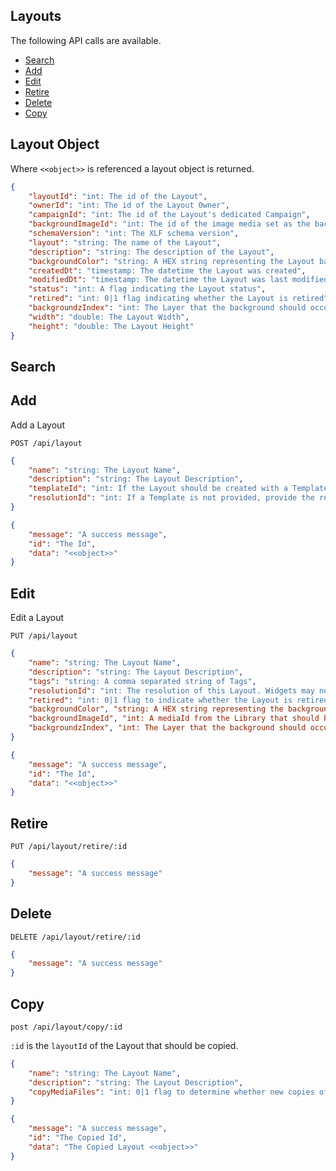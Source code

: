 <!--toc=api-->
## Layouts
The following API calls are available.

*   [Search](#search)
*   [Add](#add)
*   [Edit](#edit)
*   [Retire](#retire)
*   [Delete](#delete)
*   [Copy](#copy)

## Layout Object
Where `<<object>>` is referenced a layout object is returned.

```json
{
	"layoutId": "int: The id of the Layout",
	"ownerId": "int: The id of the Layout Owner",
	"campaignId": "int: The id of the Layout's dedicated Campaign",
	"backgroundImageId": "int: The id of the image media set as the background",
	"schemaVersion": "int: The XLF schema version",
	"layout": "string: The name of the Layout",
	"description": "string: The description of the Layout",
	"backgroundColor": "string: A HEX string representing the Layout background color",
	"createdDt": "timestamp: The datetime the Layout was created",
	"modifiedDt": "timestamp: The datetime the Layout was last modified",
	"status": "int: A flag indicating the Layout status",
	"retired": "int: 0|1 flag indicating whether the Layout is retired",
	"backgroundzIndex": "int: The Layer that the background should occupy",
	"width": "double: The Layout Width",
	"height": "double: The Layout Height"
}
```

## Search

## Add
<a name="add"></a>
Add a Layout

`POST /api/layout`

```json
{
	"name": "string: The Layout Name",
	"description": "string: The Layout Description",
	"templateId": "int: If the Layout should be created with a Template, provide the ID, otherwise don't provide",
	"resolutionId": "int: If a Template is not provided, provide the resolutionId for this Layout."
}
```

```json
{
	"message": "A success message",
	"id": "The Id",
	"data": "<<object>>"
}
```

## Edit
<a name="edit"></a>
Edit a Layout

`PUT /api/layout`

```json
{
	"name": "string: The Layout Name",
	"description": "string: The Layout Description",
	"tags": "string: A comma separated string of Tags",
	"resolutionId": "int: The resolution of this Layout. Widgets may need adjustment if a different resolution is selected.",
	"retired": "int: 0|1 flag to indicate whether the Layout is retired.",
	"backgroundColor", "string: A HEX string representing the background color",
	"backgroundImageId", "int: A mediaId from the Library that should be used as the background image",
	"backgroundzIndex", "int: The Layer that the background should occupy"
}
```

```json
{
	"message": "A success message",
	"id": "The Id",
	"data": "<<object>>"
}
```

## Retire
<a name="retire"></a>
`PUT /api/layout/retire/:id`

```json
{
	"message": "A success message"
}
```

## Delete
<a name="delete"></a>
`DELETE /api/layout/retire/:id`

```json
{
	"message": "A success message"
}
```

## Copy
<a name="copy"></a>
`post /api/layout/copy/:id`

`:id` is the `layoutId` of the Layout that should be copied.

```json
{
	"name": "string: The Layout Name",
	"description": "string: The Layout Description",
	"copyMediaFiles": "int: 0|1 flag to determine whether new copies of assigned media need updating"
}
```

```json
{
	"message": "A success message",
	"id": "The Copied Id",
	"data": "The Copied Layout <<object>>"
}
```